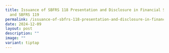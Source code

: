 ```yaml
---
title: Issuance of SBFRS 118 Presentation and Disclosure in Financial Statements
  and SBFRS 119
permalink: /issuance-of-sbfrs-118-presentation-and-disclosure-in-financial-statements-and-sbfrs-119/
date: 2024-12-09
layout: post
description: ""
image: ""
variant: tiptap
---
```

